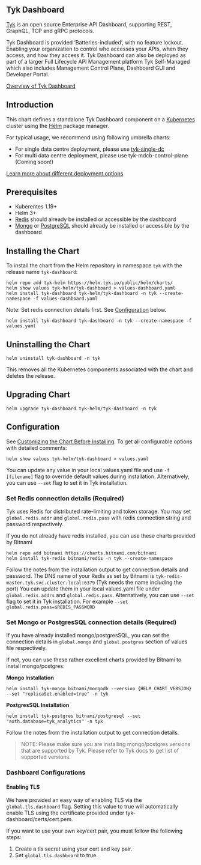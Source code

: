 ## Tyk Dashboard
[Tyk](https://tyk.io) is an open source Enterprise API Dashboard, supporting REST, GraphQL, TCP and gRPC protocols.

Tyk Dashboard is provided ‘Batteries-included’, with no feature lockout. Enabling your organization to control who accesses your APIs, when they access, and how they access it. Tyk Dashboard can also be deployed as part of a larger Full Lifecycle API Management platform Tyk Self-Managed which also includes Management Control Plane, Dashboard GUI and Developer Portal.

[Overview of Tyk Dashboard](https://tyk.io/docs/tyk-dashboard/)

## Introduction
This chart defines a standalone Tyk Dashboard component on a [Kubernetes](https://kubernetes.io/) cluster using the [Helm](https://helm.sh/) package manager.

For typical usage, we recommend using following umbrella charts:
* For single data centre deployment, please use [tyk-single-dc](https://github.com/TykTechnologies/tyk-charts/tree/main/tyk-single-dc)
* For multi data centre deployment, please use tyk-mdcb-control-plane (Coming soon!)

[Learn more about different deployment options](https://tyk.io/docs/apim/)

## Prerequisites
* Kuberentes 1.19+
* Helm 3+
* [Redis](https://tyk.io/docs/planning-for-production/redis/) should already be installed or accessible by the dashboard 
* [Mongo](https://tyk.io/docs/planning-for-production/database-settings/mongodb/) or [PostgreSQL](https://tyk.io/docs/planning-for-production/database-settings/postgresql/) should already be installed or accessible by the dashboard

## Installing the Chart

To install the chart from the Helm repository in namespace `tyk` with the release name `tyk-dashboard`:

    helm repo add tyk-helm https://helm.tyk.io/public/helm/charts/
    helm show values tyk-helm/tyk-dashboard > values-dashboard.yaml
    helm install tyk-dashboard tyk-helm/tyk-dashboard -n tyk --create-namespace -f values-dashboard.yaml

Note: Set redis connection details first. See [Configuration](#configuration) below.

    helm install tyk-dashboard tyk-dashboard -n tyk --create-namespace -f values.yaml

## Uninstalling the Chart

    helm uninstall tyk-dashboard -n tyk

This removes all the Kubernetes components associated with the chart and deletes the release.

## Upgrading Chart

    helm upgrade tyk-dashboard tyk-helm/tyk-dashboard -n tyk

## Configuration
See [Customizing the Chart Before Installing](https://helm.sh/docs/intro/using_helm/#customizing-the-chart-before-installing). To get all configurable options with detailed comments:

    helm show values tyk-helm/tyk-dashboard > values.yaml
    
You can update any value in your local values.yaml file and use `-f [filename]` flag to override default values during installation. Alternatively, you can use `--set` flag to set it in Tyk installation.

### Set Redis connection details (Required)
Tyk uses Redis for distributed rate-limiting and token storage. You may set `global.redis.addr` and `global.redis.pass` with redis connection string and password respectively.

If you do not already have redis installed, you can use these charts provided by Bitnami

    helm repo add bitnami https://charts.bitnami.com/bitnami
    helm install tyk-redis bitnami/redis -n tyk --create-namespace

Follow the notes from the installation output to get connection details and password. The DNS name of your Redis as set by Bitnami is `tyk-redis-master.tyk.svc.cluster.local:6379` (Tyk needs the name including the port) You can update them in your local values.yaml file under `global.redis.addrs` and `global.redis.pass`. Alternatively, you can use `--set` flag to set it in Tyk installation. For example `--set global.redis.pass=$REDIS_PASSWORD`

### Set Mongo or PostgresSQL connection details (Required)
If you have already installed mongo/postgresSQL, you can set the connection details in `global.mongo` and `global.postgres` section of values file respectively.

If not, you can use these rather excellent charts provided by Bitnami to install mongo/postgres:

**Mongo Installation**

```
helm install tyk-mongo bitnami/mongodb --version {HELM_CHART_VERSION} --set "replicaSet.enabled=true" -n tyk
```

**PostgresSQL Installation**
```
helm install tyk-postgres bitnami/postgresql --set "auth.database=tyk_analytics" -n tyk
```

Follow the notes from the installation output to get connection details.

>NOTE: Please make sure you are installing mongo/postgres versions that are supported by Tyk. Please refer to Tyk docs to get list of supported versions.

### Dashboard Configurations

#### Enabling TLS
We have provided an easy way of enabling TLS via the `global.tls.dashboard` flag. Setting this value to true will
automatically enable TLS using the certificate provided under tyk-dashboard/certs/cert.pem.

If you want to use your own key/cert pair, you must follow the following steps:
1. Create a tls secret using your cert and key pair.
2. Set `global.tls.dashboard` to true.

